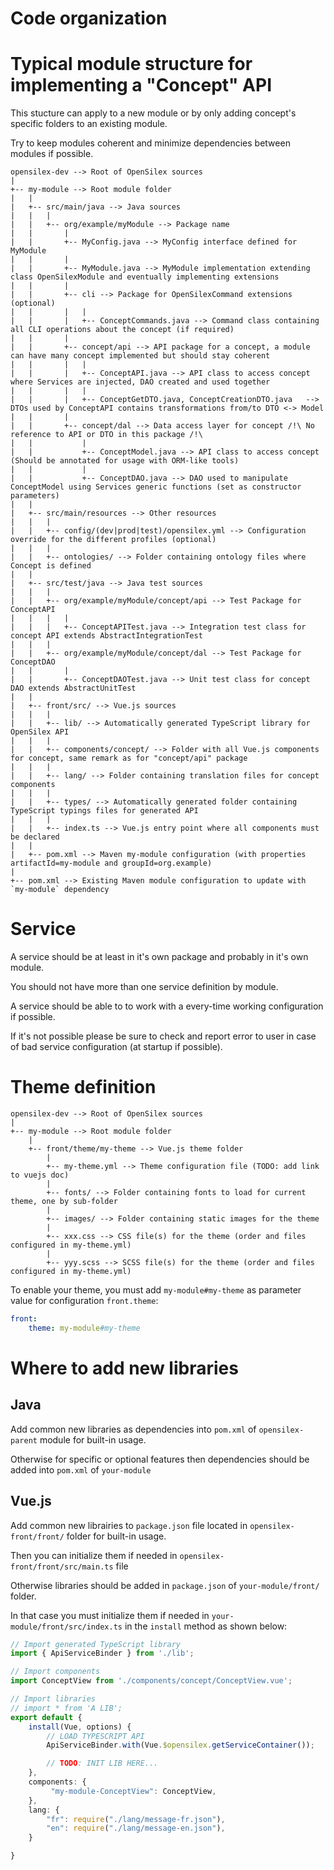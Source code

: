 Code organization
=================

# Typical module structure for implementing a "Concept" API

This stucture can apply to a new module or by only adding concept's specific folders to an existing module.

Try to keep modules coherent and minimize dependencies between modules if possible.

```
opensilex-dev --> Root of OpenSilex sources
|
+-- my-module --> Root module folder
|   |
|   +-- src/main/java --> Java sources
|   |   |
|   |   +-- org/example/myModule --> Package name
|   |       |
|   |       +-- MyConfig.java --> MyConfig interface defined for MyModule
|   |       |
|   |       +-- MyModule.java --> MyModule implementation extending class OpenSilexModule and eventually implementing extensions
|   |       |
|   |       +-- cli --> Package for OpenSilexCommand extensions (optional)
|   |       |   |
|   |       |   +-- ConceptCommands.java --> Command class containing all CLI operations about the concept (if required)
|   |       |
|   |       +-- concept/api --> API package for a concept, a module can have many concept implemented but should stay coherent
|   |       |   |
|   |       |   +-- ConceptAPI.java --> API class to access concept where Services are injected, DAO created and used together
|   |       |   |
|   |       |   +-- ConceptGetDTO.java, ConceptCreationDTO.java   --> DTOs used by ConceptAPI contains transformations from/to DTO <-> Model 
|   |       |
|   |       +-- concept/dal --> Data access layer for concept /!\ No reference to API or DTO in this package /!\
|   |           |
|   |           +-- ConceptModel.java --> API class to access concept (Should be annotated for usage with ORM-like tools)
|   |           |
|   |           +-- ConceptDAO.java --> DAO used to manipulate ConceptModel using Services generic functions (set as constructor parameters)
|   |
|   +-- src/main/resources --> Other resources
|   |   |
|   |   +-- config/(dev|prod|test)/opensilex.yml --> Configuration override for the different profiles (optional)
|   |   |
|   |   +-- ontologies/ --> Folder containing ontology files where Concept is defined
|   |
|   +-- src/test/java --> Java test sources
|   |   |
|   |   +-- org/example/myModule/concept/api --> Test Package for ConceptAPI
|   |   |   |
|   |   |   +-- ConceptAPITest.java --> Integration test class for concept API extends AbstractIntegrationTest
|   |   |
|   |   +-- org/example/myModule/concept/dal --> Test Package for ConceptDAO
|   |       |
|   |       +-- ConceptDAOTest.java --> Unit test class for concept DAO extends AbstractUnitTest
|   |
|   +-- front/src/ --> Vue.js sources
|   |   |
|   |   +-- lib/ --> Automatically generated TypeScript library for OpenSilex API
|   |   |
|   |   +-- components/concept/ --> Folder with all Vue.js components for concept, same remark as for "concept/api" package
|   |   |
|   |   +-- lang/ --> Folder containing translation files for concept components
|   |   |
|   |   +-- types/ --> Automatically generated folder containing TypeScript typings files for generated API
|   |   |
|   |   +-- index.ts --> Vue.js entry point where all components must be declared
|   |
|   +-- pom.xml --> Maven my-module configuration (with properties artifactId=my-module and groupId=org.example)
|
+-- pom.xml --> Existing Maven module configuration to update with `my-module` dependency
```

# Service

A service should be at least in it's own package and probably in it's own module.

You should not have more than one service definition by module.

A service should be able to to work with a every-time working configuration if possible.

If it's not possible please be sure to check and report error to user in case of bad service configuration (at startup if possible).

# Theme definition

```
opensilex-dev --> Root of OpenSilex sources
|
+-- my-module --> Root module folder
    |
    +-- front/theme/my-theme --> Vue.js theme folder
        |
        +-- my-theme.yml --> Theme configuration file (TODO: add link to vuejs doc)
        |
        +-- fonts/ --> Folder containing fonts to load for current theme, one by sub-folder
        |
        +-- images/ --> Folder containing static images for the theme
        |
        +-- xxx.css --> CSS file(s) for the theme (order and files configured in my-theme.yml)
        |
        +-- yyy.scss --> SCSS file(s) for the theme (order and files configured in my-theme.yml)
```

To enable your theme, you must add `my-module#my-theme` as parameter value for configuration `front.theme`:

```yaml
front:
    theme: my-module#my-theme
```

# Where to add new libraries

## Java 

Add common new libraries as dependencies into `pom.xml` of `opensilex-parent` module for built-in usage.

Otherwise for specific or optional features then dependencies should be added into `pom.xml` of `your-module`

## Vue.js

Add common new librairies to `package.json` file located in `opensilex-front/front/` folder for built-in usage.

Then you can initialize them if needed in `opensilex-front/front/src/main.ts` file

Otherwise libraries should be added in `package.json` of `your-module/front/` folder.

In that case you must initialize them if needed in `your-module/front/src/index.ts` in the `install` method as shown below:

```ts
// Import generated TypeScript library
import { ApiServiceBinder } from './lib';

// Import components
import ConceptView from './components/concept/ConceptView.vue';

// Import libraries
// import * from 'A LIB';
export default {
    install(Vue, options) {
        // LOAD TYPESCRIPT API
        ApiServiceBinder.with(Vue.$opensilex.getServiceContainer());

        // TODO: INIT LIB HERE...
    },
    components: {
         "my-module-ConceptView": ConceptView,
    },
    lang: {
        "fr": require("./lang/message-fr.json"),
        "en": require("./lang/message-en.json"),
    }

}
```